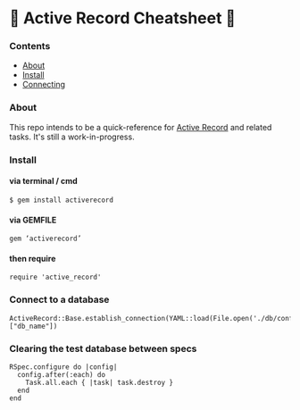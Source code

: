 :gem: Active Record Cheatsheet :gem:
======

### Contents

* [About](#about)
* [Install](#install)
* [Connecting](#connect-to-a-database)


### About

This repo intends to be a quick-reference for [Active Record](http://guides.rubyonrails.org/active_record_querying.html) and related tasks. It's still a work-in-progress.


### Install

#### via terminal / cmd
```
$ gem install activerecord
```


#### via GEMFILE
```
gem ‘activerecord’
```


#### then require
```
require 'active_record'
```


### Connect to a database
```
ActiveRecord::Base.establish_connection(YAML::load(File.open('./db/config.yml'))["db_name"])
```


### Clearing the test database between specs
```
RSpec.configure do |config|
  config.after(:each) do
    Task.all.each { |task| task.destroy }
  end
end
```

